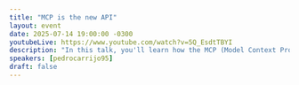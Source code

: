 ```yaml
---
title: "MCP is the new API"
layout: event
date: 2025-07-14 19:00:00 -0300
youtubeLive: https://www.youtube.com/watch?v=5Q_EsdtTBYI
description: "In this talk, you'll learn how the MCP (Model Context Protocol) protocol allows Java backends to communicate with language models like GPT in a practical and intelligent way. We'll explore fundamental concepts, create an MCP server and client in Java using Spring AI, and understand how this approach can transform your backend into an intelligent agent capable of executing business logic with natural language commands. Ideal for those who want to connect Java with the future of AI."
speakers: [pedrocarrijo95]
draft: false
---
```


